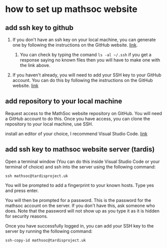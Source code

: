 # how to set up mathsoc website

## add ssh key to github

1. If you don't have an ssh key on your local machine, you can generate one by following the instructions on the GitHub website. [link](https://docs.github.com/en/authentication/connecting-to-github-with-ssh/generating-a-new-ssh-key-and-adding-it-to-the-ssh-agent).
   1. You can check by typing the comand `ls -al ~/.ssh` if you get a response saying no known files then you will have to make one with the link above.

3. If you haven't already, you will need to add your SSH key to your GitHub account. You can do this by following the instructions on the GitHub website. 
[link](https://docs.github.com/en/authentication/connecting-to-github-with-ssh/adding-a-new-ssh-key-to-your-github-account)

## add repository to your local machine

Request access to the MathSoc website repository on GitHub. You will need a GitHub account to do this. Once you have access, you can clone the repository to your local machine, use SSH.

install an editor of your choice, I recommend Visual Studio Code. [link](https://code.visualstudio.com/Download)

## add ssh key to mathsoc website server (tardis)

Open a terminal window (You can do this inside Visual Studio Code or your terminal of choice) and ssh into the server using the following command:

```ssh mathsoc@tardisproject.uk```

You will be prompted to add a fingerprint to your known hosts. Type yes and press enter.

You will then be prompted for a password. This is the password for the mathsoc account on the server. If you don't have this, ask someone who does. Note that the password will not show up as you type it as it is hidden for security reasons.

Once you have successfully logged in, you can add your SSH key to the server by running the following command:

```ssh-copy-id mathsoc@tardisproject.uk```



